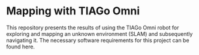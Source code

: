 # Mapping with TIAGo Omni

This repository presents the results of using the TIAGo Omni robot for exploring and mapping an unknown environment (SLAM) and subsequently navigating it. The necessary software requirements for this project can be found here.